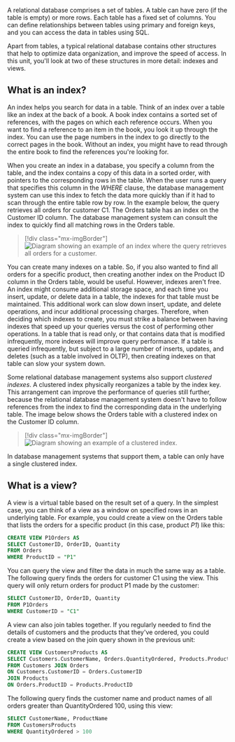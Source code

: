 A relational database comprises a set of tables. A table can have zero (if the table is empty) or more rows. Each table has a fixed set of columns. You can define relationships between tables using primary and foreign keys, and you can access the data in tables using SQL. 

Apart from tables, a typical relational database contains other structures that help to optimize data organization, and improve the speed of access. In this unit, you'll look at two of these structures in more detail: indexes and views.

## What is an index?

An index helps you search for data in a table. Think of an index over a table like an index at the back of a book. A book index contains a sorted set of references, with the pages on which each reference occurs. When you want to find a reference to an item in the book, you look it up through the index. You can use the page numbers in the index to go directly to the correct pages in the book. Without an index, you might have to read through the entire book to find the references you're looking for.

When you create an index in a database, you specify a column from the table, and the index contains a copy of this data in a sorted order, with pointers to the corresponding rows in the table. When the user runs a query that specifies this column in the *WHERE* clause, the database management system can use this index to fetch the data more quickly than if it had to scan through the entire table row by row. In the example below, the query retrieves all orders for customer C1. The Orders table has an index on the Customer ID column. The database management system can consult the index to quickly find all matching rows in the Orders table.

> [!div class="mx-imgBorder"]
> ![Diagram showing an example of an index where the query retrieves all orders for a customer.](../media/3-index.png)

You can create many indexes on a table. So, if you also wanted to find all orders for a specific product, then creating another index on the Product ID column in the Orders table, would be useful. However, indexes aren't free. An index might consume additional storage space, and each time you insert, update, or delete data in a table, the indexes for that table must be maintained. This additional work can slow down insert, update, and delete operations, and incur additional processing charges. Therefore, when deciding which indexes to create, you must strike a balance between having indexes that speed up your queries versus the cost of performing other operations. In a table that is read only, or that contains data that is modified infrequently, more indexes will improve query performance. If a table is queried infrequently, but subject to a large number of inserts, updates, and deletes (such as a table involved in OLTP), then creating indexes on that table can slow your system down.

Some relational database management systems also support *clustered indexes*. A clustered index physically reorganizes a table by the index key. This arrangement can improve the performance of queries still further, because the relational database management system doesn't have to follow references from the index to find the corresponding data in the underlying table. The image below shows the Orders table with a clustered index on the Customer ID column.

> [!div class="mx-imgBorder"]
> ![Diagram showing an example of a clustered index.](../media/3-clustered-index.png)

In database management systems that support them, a table can only have a single clustered index.

## What is a view?

A view is a virtual table based on the result set of a query. In the simplest case, you can think of a view as a window on specified rows in an underlying table. For example, you could create a view on the Orders table that lists the orders for a specific product (in this case, product *P1*) like this:

```SQL
CREATE VIEW P1Orders AS
SELECT CustomerID, OrderID, Quantity
FROM Orders
WHERE ProductID = "P1"
```

You can query the view and filter the data in much the same way as a table. The following query finds the orders for customer C1 using the view. This query will only return orders for product P1 made by the customer:

```SQL
SELECT CustomerID, OrderID, Quantity
FROM P1Orders
WHERE CustomerID = "C1"
```

A view can also join tables together. If you regularly needed to find the details of customers and the products that they've ordered, you could create a view based on the join query shown in the previous unit:

```SQL
CREATE VIEW CustomersProducts AS
SELECT Customers.CustomerName, Orders.QuantityOrdered, Products.ProductName
FROM Customers JOIN Orders
ON Customers.CustomerID = Orders.CustomerID
JOIN Products
ON Orders.ProductID = Products.ProductID
```

The following query finds the customer name and product names of all orders greater than QuantityOrdered 100, using this view:

```SQL
SELECT CustomerName, ProductName
FROM CustomersProducts
WHERE QuantityOrdered > 100
```
